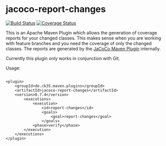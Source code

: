 # jacoco-report-changes
[![Build Status](https://travis-ci.org/CK35/jacoco-report-changes.svg?branch=master)](https://travis-ci.org/CK35/jacoco-report-changes)
[![Coverage Status](https://coveralls.io/repos/CK35/jacoco-report-changes/badge.svg)](https://coveralls.io/r/CK35/jacoco-report-changes)

This is an Apache Maven Plugin which allows the generation of coverage reports for your changed classes.
This makes sense when you are working with feature branches and you need the coverage of only the changed
classes. The reports are generated by the [JaCoCo Maven Plugin](http://www.eclemma.org/jacoco/trunk/doc/maven.html) internally.

Currently this plugin only works in conjunction with Git.

Usage:
<pre><code>
&lt;plugin&gt;
    &lt;groupId&gt;de.ck35.maven.plugins&lt;/groupId&gt;
    &lt;artifactId&gt;jacoco-report-changes&lt;/artifactId&gt;
    &lt;version&gt;0.7.4&lt;/version&gt;
        &lt;executions&gt;
            &lt;execution&gt;
                &lt;id&gt;report-changes&lt;/id&gt;
                &lt;goals&gt;
                    &lt;goal&gt;report-changes&lt;/goal&gt;
                &lt;/goals&gt;
            &lt;phase&gt;verify&lt;/phase&gt;
        &lt;/execution&gt;
    &lt;/executions&gt;
&lt;/plugin&gt;
</code></pre>